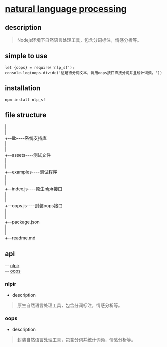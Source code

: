 # [natural language processing](https://www.npmjs.com/package/nlp_sf)  

## description  
  > Nodejs环境下自然语言处理工具，包含分词标注，情感分析等。  

## simple to use  
  ```
  let {oops} = require('nlp_sf');
  console.log(oops.divide('这是待分词文本，调用oops接口直接分词并且统计词频。'))
  ```

## installation  
  ```
  npm install nlp_sf
  ```

## file structure  
  |  
  |  
  +--lib----系统支持库  
  |  
  |  
  +--assets----测试文件  
  |  
  |  
  +--examples----测试程序  
  |  
  |  
  +--index.js----原生nlpir接口  
  |  
  |  
  +--oops.js----封装oops接口  
  |  
  |  
  +--package.json  
  |  
  |  
  +--readme.md  
  
## api  

  -- [nlpir](###nlpir)  
  -- [oops](###oops)  

### nlpir  
  * description  
  > 原生自然语言处理工具，包含分词标注，情感分析等。  

### oops  
  * description  
  > 封装自然语言处理工具，包含分词并统计词频，情感分析等。  